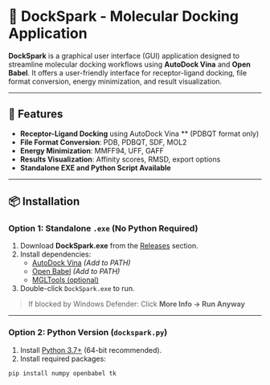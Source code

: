 # 🚀 DockSpark - Molecular Docking Application

**DockSpark** is a graphical user interface (GUI) application designed to streamline molecular docking workflows using **AutoDock Vina** and **Open Babel**. It offers a user-friendly interface for receptor-ligand docking, file format conversion, energy minimization, and result visualization.

---

## 🧬 Features

- **Receptor-Ligand Docking** using AutoDock Vina ** (PDBQT format only)
- **File Format Conversion**: PDB, PDBQT, SDF, MOL2
- **Energy Minimization**: MMFF94, UFF, GAFF
- **Results Visualization**: Affinity scores, RMSD, export options
- **Standalone EXE and Python Script Available**

---

## 📦 Installation

### Option 1: Standalone `.exe` (No Python Required)
1. Download **DockSpark.exe** from the [Releases](https://github.com/yourusername/DockSpark/releases) section.
2. Install dependencies:
   - [AutoDock Vina](http://vina.scripps.edu) *(Add to PATH)*
   - [Open Babel](https://openbabel.org) *(Add to PATH)*
   - [MGLTools (optional)](https://ccsb.scripps.edu/mgltools)
3. Double-click `DockSpark.exe` to run.

> If blocked by Windows Defender: Click **More Info → Run Anyway**

---

### Option 2: Python Version (`dockspark.py`)
1. Install [Python 3.7+](https://www.python.org/downloads) (64-bit recommended).
2. Install required packages:
```bash
pip install numpy openbabel tk
